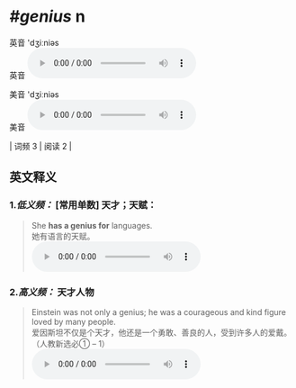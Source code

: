# ***\#genius*** n
英音 'dʒiːniəs  
英音
<audio src="./media/genius-B.aac" controls="controls"></audio>

美音 'dʒiːniəs  
美音
<audio src="./media/genius.aac" controls="controls"></audio>



| 词频 3 | 阅读 2 |  

英文释义
---
### 1.*低义频：* **[常用单数] 天才；天赋：**  

 > She **has a genius for** languages.  
 > 她有语言的天赋。    
<audio src="./media/genius-1.aac" controls="controls"></audio>

### 2.*高义频：* **天才人物**  

 > Einstein was not only a genius; he was a courageous and kind figure loved by many people.  
 > 爱因斯坦不仅是个天才，他还是一个勇敢、善良的人，受到许多人的爱戴。  （人教新选必① – 1）  
<audio src="./media/Einstein was not only a genius; he was a courageous and kind figure loved by many people2_AAC.aac" controls="controls"></audio>



